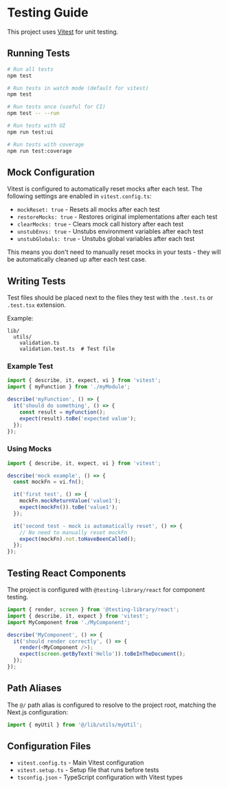 # Testing Guide

This project uses [Vitest](https://vitest.dev/) for unit testing.

## Running Tests

```bash
# Run all tests
npm test

# Run tests in watch mode (default for vitest)
npm test

# Run tests once (useful for CI)
npm test -- --run

# Run tests with UI
npm run test:ui

# Run tests with coverage
npm run test:coverage
```

## Mock Configuration

Vitest is configured to automatically reset mocks after each test. The following settings are enabled in `vitest.config.ts`:

- `mockReset: true` - Resets all mocks after each test
- `restoreMocks: true` - Restores original implementations after each test
- `clearMocks: true` - Clears mock call history after each test
- `unstubEnvs: true` - Unstubs environment variables after each test
- `unstubGlobals: true` - Unstubs global variables after each test

This means you don't need to manually reset mocks in your tests - they will be automatically cleaned up after each test case.

## Writing Tests

Test files should be placed next to the files they test with the `.test.ts` or `.test.tsx` extension.

Example:
```
lib/
  utils/
    validation.ts
    validation.test.ts  # Test file
```

### Example Test

```typescript
import { describe, it, expect, vi } from 'vitest';
import { myFunction } from './myModule';

describe('myFunction', () => {
  it('should do something', () => {
    const result = myFunction();
    expect(result).toBe('expected value');
  });
});
```

### Using Mocks

```typescript
import { describe, it, expect, vi } from 'vitest';

describe('mock example', () => {
  const mockFn = vi.fn();

  it('first test', () => {
    mockFn.mockReturnValue('value1');
    expect(mockFn()).toBe('value1');
  });

  it('second test - mock is automatically reset', () => {
    // No need to manually reset mockFn
    expect(mockFn).not.toHaveBeenCalled();
  });
});
```

## Testing React Components

The project is configured with `@testing-library/react` for component testing.

```typescript
import { render, screen } from '@testing-library/react';
import { describe, it, expect } from 'vitest';
import MyComponent from './MyComponent';

describe('MyComponent', () => {
  it('should render correctly', () => {
    render(<MyComponent />);
    expect(screen.getByText('Hello')).toBeInTheDocument();
  });
});
```

## Path Aliases

The `@/` path alias is configured to resolve to the project root, matching the Next.js configuration:

```typescript
import { myUtil } from '@/lib/utils/myUtil';
```

## Configuration Files

- `vitest.config.ts` - Main Vitest configuration
- `vitest.setup.ts` - Setup file that runs before tests
- `tsconfig.json` - TypeScript configuration with Vitest types
